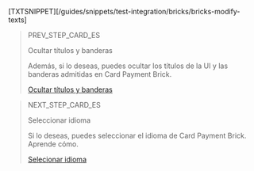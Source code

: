 [TXTSNIPPET][/guides/snippets/test-integration/bricks/bricks-modify-texts]

> PREV_STEP_CARD_ES
>
> Ocultar títulos y banderas
>
> Además, si lo deseas, puedes ocultar los títulos de la UI y las banderas admitidas en Card Payment Brick.
>
> [Ocultar títulos y banderas](/developers/es/docs/checkout-bricks/card-payment-brick/additional-customization/hide-title-and-flags)

> NEXT_STEP_CARD_ES
>
> Seleccionar idioma
>
> Si lo deseas, puedes seleccionar el idioma de Card Payment Brick. Aprende cómo.
>
> [Selecionar idioma](/developers/es/docs/checkout-bricks/card-payment-brick/additional-customization/select-language)